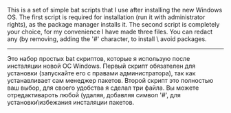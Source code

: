 
This is a set of simple bat scripts that I use after installing the new Windows OS.
The first script is required for installation (run it with administrator rights), as the package manager installs it.
The second script is completely your choice, for my convenience I have made three files. You can redact any (by removing, adding the '#' character, to install \ avoid packages.

----------------------
Это набор простых bat скриптов, которые я использую после инсталяции новой ОС Windows. 
Первый скрипт обязателен для установки (запускайте его с правами администратора), так как устанавливает сам менеджер пакетов. 
Второй скрипт это полностью ваш выбор, для своего удобства я сделал три файла. Вы можете отредактивароть любой (удаляя, добавляя символ '#', для установки\избежания инсталяции пакетов.
